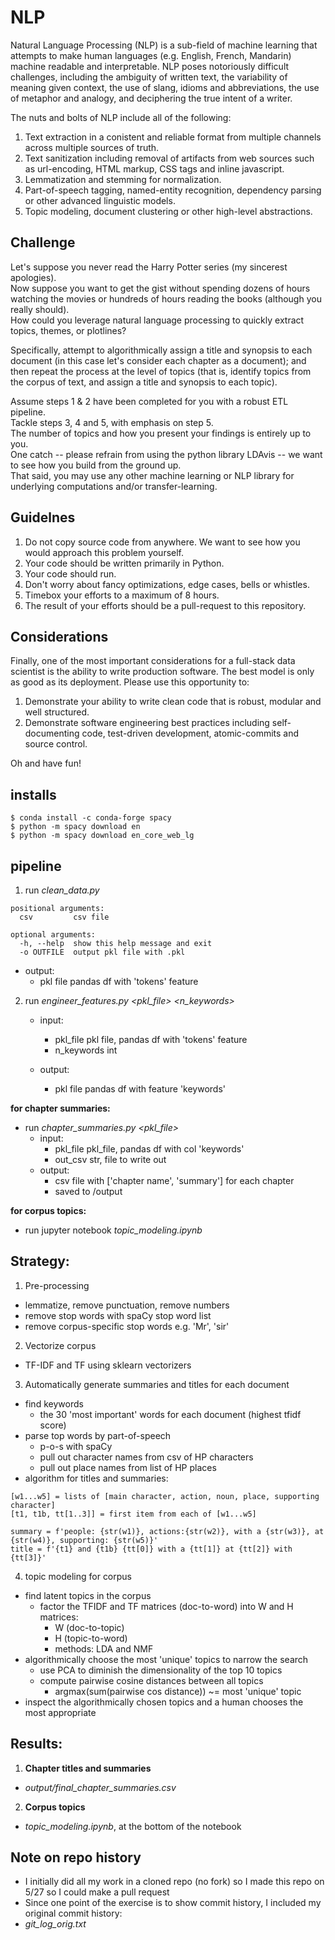 # NLP

Natural Language Processing (NLP) is a sub-field of machine learning that attempts to make human languages (e.g. English, French, Mandarin) machine readable and interpretable.
NLP poses notoriously difficult challenges, including the ambiguity of written text, the variability of meaning given context, the use of slang, idioms and abbreviations, the use of metaphor and analogy, and deciphering the true intent of a writer.

The nuts and bolts of NLP include all of the following:
1. Text extraction in a conistent and reliable format from multiple channels across multiple sources of truth.
2. Text sanitization including removal of artifacts from web sources such as url-encoding, HTML markup, CSS tags and inline javascript.
3. Lemmatization and stemming for normalization.
4. Part-of-speech tagging, named-entity recognition, dependency parsing or other advanced linguistic models.
5. Topic modeling, document clustering or other high-level abstractions.

## Challenge
Let's suppose you never read the Harry Potter series (my sincerest apologies).  
Now suppose you want to get the gist without spending dozens of hours watching the movies or hundreds of hours reading the books (although you really should).  
How could you leverage natural language processing to quickly extract topics, themes, or plotlines?  

Specifically, attempt to algorithmically assign a title and synopsis to each document (in this case let's consider each chapter as a document);
and then repeat the process at the level of topics (that is, identify topics from the corpus of text, and assign a title and synopsis to each topic).

Assume steps 1 & 2 have been completed for you with a robust ETL pipeline.  
Tackle steps 3, 4 and 5, with emphasis on step 5.  
The number of topics and how you present your findings is entirely up to you.  
One catch -- please refrain from using the python library LDAvis -- we want to see how you build from the ground up.  
That said, you may use any other machine learning or NLP library for underlying computations and/or transfer-learning.

## Guidelnes

1. Do not copy source code from anywhere. We want to see how you would approach this problem yourself.
2. Your code should be written primarily in Python.
3. Your code should run.
4. Don't worry about fancy optimizations, edge cases, bells or whistles.
5. Timebox your efforts to a maximum of 8 hours.
6. The result of your efforts should be a pull-request to this repository.

## Considerations
Finally, one of the most important considerations for a full-stack data scientist is the ability to write production software. The best model is only as good as its deployment. Please use this opportunity to:

1. Demonstrate your ability to write clean code that is robust, modular and well structured.
3. Demonstrate software engineering best practices including self-documenting code, test-driven development, atomic-commits and source control.

Oh and have fun!

## installs
~~~
$ conda install -c conda-forge spacy
$ python -m spacy download en
$ python -m spacy download en_core_web_lg
~~~

## pipeline

1. run _clean_data.py_
~~~
positional arguments:
  csv         csv file

optional arguments:
  -h, --help  show this help message and exit
  -o OUTFILE  output pkl file with .pkl
~~~
  - output:
    - pkl file        pandas df with 'tokens' feature

2. run _engineer_features.py <pkl_file> <n_keywords>_
    - input:
      - pkl_file        pkl file, pandas df with 'tokens' feature
      - n_keywords      int

    - output:
      - pkl file        pandas df with feature 'keywords'

__for chapter summaries:__
  - run _chapter_summaries.py <pkl_file>_
    - input:
      - pkl_file        pkl_file, pandas df with col 'keywords'
      - out_csv         str, file to write out
    - output:
      - csv file with ['chapter name', 'summary'] for each chapter
      - saved to /output

__for corpus topics:__
  - run jupyter notebook _topic_modeling.ipynb_

## Strategy:

1. Pre-processing
  - lemmatize, remove punctuation, remove numbers
  - remove stop words with spaCy stop word list
  - remove corpus-specific stop words e.g. 'Mr', 'sir'

2. Vectorize corpus
  - TF-IDF and TF using sklearn vectorizers

3. Automatically generate summaries and titles for each document
  - find keywords
      - the 30 'most important' words for each document (highest tfidf score)
  - parse top words by part-of-speech
      - p-o-s with spaCy
      - pull out character names from csv of HP characters
      - pull out place names from list of HP places
  - algorithm for titles and summaries:
~~~
[w1...w5] = lists of [main character, action, noun, place, supporting character]
[t1, t1b, tt[1..3]] = first item from each of [w1...w5]

summary = f'people: {str(w1)}, actions:{str(w2)}, with a {str(w3)}, at {str(w4)}, supporting: {str(w5)}'
title = f'{t1} and {t1b} {tt[0]} with a {tt[1]} at {tt[2]} with {tt[3]}'
~~~

4. topic modeling for corpus
  - find latent topics in the corpus
      - factor the TFIDF and TF matrices (doc-to-word) into W and H matrices:
          - W (doc-to-topic)
          - H (topic-to-word)
          - methods: LDA and NMF
  - algorithmically choose the most 'unique' topics to narrow the search
      - use PCA to diminish the dimensionality of the top 10 topics
      - compute pairwise cosine distances between all topics
          - argmax(sum(pairwise cos distance)) ~= most 'unique' topic
  - inspect the algorithmically chosen topics and a human chooses the most appropriate

## Results:

1. __Chapter titles and summaries__
  - _output/final_chapter_summaries.csv_

2. __Corpus topics__
  - _topic_modeling.ipynb_, at the bottom of the notebook

## Note on repo history

  - I initially did all my work in a cloned repo (no fork) so I made this repo on  5/27 so I could make a pull request
  - Since one point of the exercise is to show commit history, I included my original commit history:
  - _git_log_orig.txt_
